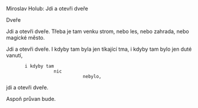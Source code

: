 Miroslav Holub:
Jdi a otevři dveře

Dveře

Jdi a otevři dveře.
           Třeba je tam venku
           strom, nebo les,
           nebo zahrada,
           nebo magické město.

Jdi a otevři dveře.
           I kdyby tam byla jen
           tíkající tma,
           i kdyby tam bylo jen
           duté vanutí,

           i kdyby tam
                      nic
                                 nebylo,

jdi a otevři dveře.

Aspoň
průvan
bude. 